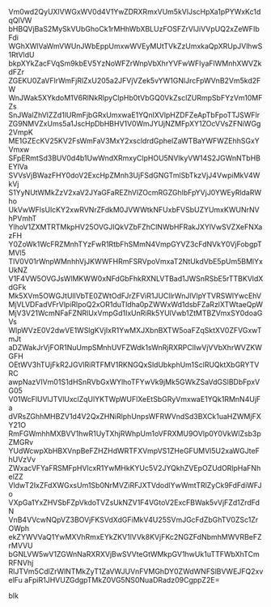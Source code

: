 Vm0wd2QyUXlVWGxWV0d4V1YwZDRXRmxVUm5kVlJscHpXa1pPYWxKc1dqQlVW
bHBQVjBaS2MySkVUbGhoCk1rMHhWbXBLUzFOSFZrVlJiVVpUQ2xZeWFIbFdi
WGhXWlVaWmVWUnJWbEppUmxwWVEyMUtTVkZzUmxkaQpXRUpJVlhwS1RtVldU
bkpXYkZacFVqSm9kbEV5YzNoWFZrWnpVbXhrYVFwWFIyaFlWMnhXWVZkdFZr
ZGEKU0ZaVFlrWmFjRlZxU205a2JFVjVZek5vYW1GNlJrcFpWVnB2Vm5kd2FW
WnJWak5XYkdoM1V6RlNkRlpyClpHb0tVbGQ0VkZsclZURmpSbFYzVm10MFZs
SnJWalZhVlZZd1lURmFjbGRxUmxwaE1YQnlXVlpHZDFZeApTbFpoTTJSWFlr
ZG9NMVZxUms5a1JscHpDbHBHV1V0WmJYUjNZMFpXY1ZOcVVsZFNiWGg2VmpK
ME1GZEcKV25KV2FsWmFaV3MxY2xscldrdGphelZaWTBaYWFWZEhhSGxYVmxw
SFpERmtSd3BUV0d4b1UwWndXRmxyClpHOU5NVlkyVW14S2JGWnNTbHBEYlVa
SVVsVjBWazFHY0doV2ExcHpZMnh3UjFSdGNGTmlSbTkzVjJ4VwpiMkV4WkVj
S1YyNUtWMkZzV2xaV2JYaGFaREZhVlZOcmRGZGhlbFpYVjJ0YWEyRldaRWho
UkVwWFlsUlcKY2xwRVNrZFdkM0JVWWtkNFUxbFVSbUZYUmxKWUNrNVhPVmhT
YlhoV1ZXMTRTMkpHV25OVGJIQkVZbFZhClNWbHFRakJXYlVwSVZXeFNXazFH
Y0ZoWk1WcFRZMnhTYzFwR1RtbFhSMmN4VmpGYVZ3cFdNVkY0VjFobgpTMVl5
TlV0V01rWnpWMnhhVjJKWWFHRmFSRVpoVmxaT2NtUkdVbE5pUm5BMlYxUkNZ
V1F4VW5OVGJsWlMKWW0xNFdGbFhkRXNLVTBad1JWSnRSbE5rTTBKVldXdGFk
Mk5XVm5OWGJtUllVbTE0ZWtOdFJrZFViR1JUCllrWnJlVlpYTVRSWlYwcEhV
MjVLVDFadVFrVlpiRlpoQ2xOR1duTldha0pZWWxWd1dsbFZaRzlXTWtaeQpW
MjV3V21WcmNFaFZNRlUxVmpGd1IxUnRiRk5YUlVwb1ZtMTBZVmxSY0doaGVs
WlpWVzE0V2dwVE1WSlgKVjIxR1YwMXJXbnBXTW5oaFZqSktXV0ZFVGxwTmJt
aDZWakJrVjFOR1NuUmpSMnhUVFZWdk1sWnRjRXRPClIwVjVVbXhrWVZKWGFH
OEtWV3hTUjFkR2JGVlRiRTFMV1RKNGQxSldUbkphUm1SclRUQktXbGRYTVRC
awpNazVIVm01S1dHSnRVbGxWYlhoTFYwVk9jMk5GWkZSaVdGSlBDbFpxVG05
V01WcFlUVlJTVlUxclZqUlYKTWpWUFlXeEtSbGRyVmxwaE1YQk1RMnN4UjFa
dVRsZGhhMHBZV1d4V2QxZHNiRlphUnpsWFRWVndSd3BXCk1uaHZWMjFXY21O
RmFGWmhhMXBVV1hwR1UyTXhjRWhpUm1oVFRXMU9OVlp0Y0VkWlZsb3pZMGRv
YUdWcwpXbHBXVnpBeFZHZHdWRTFXVmpVS1ZHeGFUMVl5U2xaWGJteFhUVzVv
ZWxacVFYaFRSMFpHVlcxR1YwMHkKYUc5V2JYQkhZVEpOZUdORlpHaFNhelZZ
VldwT2IxZFdXWGxsUm1Sb0NrMVZiRFJXTVdodlYwWmtTRlZyCk9FdFdiWFJo
VXpGa1YxZHVSbFZpVkdoTVZsUkNZV1F4VGtoV2ExcFBWak5vVjFZd1ZrdFdN
VnB4VVcwNQpVZ3BOVjFKSVdXdGFiMkV4U25SVmJGcFdZbGhTV0ZSc1ZrOWph
ekZYWVVaQ1YwMXVhRmxEYkZKV1lVVk8KVjFKc2NGZFdNbmhMWVRBeFZrMVVU
bGNLVW5wV1ZGWnNaRXRXVjBwSVVteGtWMkpGV1hwUk1uTTFWbXhTCmRFNVhj
RlJTVm5CdlZrWlNTMkZyT1ZaVWJUVnFVMGhDY0ZWdWNFSlBVWEJFQ2xvelFu
aFpiR1JHVUZGdgpTMkZ0VG5NS0NuaDRadz09CgppZ2E=

blk